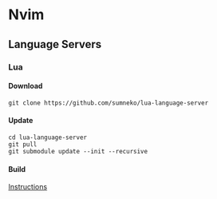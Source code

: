 # Nvim

## Language Servers

### Lua

#### Download

```
git clone https://github.com/sumneko/lua-language-server
```

#### Update

```
cd lua-language-server
git pull
git submodule update --init --recursive
```

#### Build

[Instructions](https://github.com/sumneko/lua-language-server/wiki/Build-and-Run-(Standalone))

